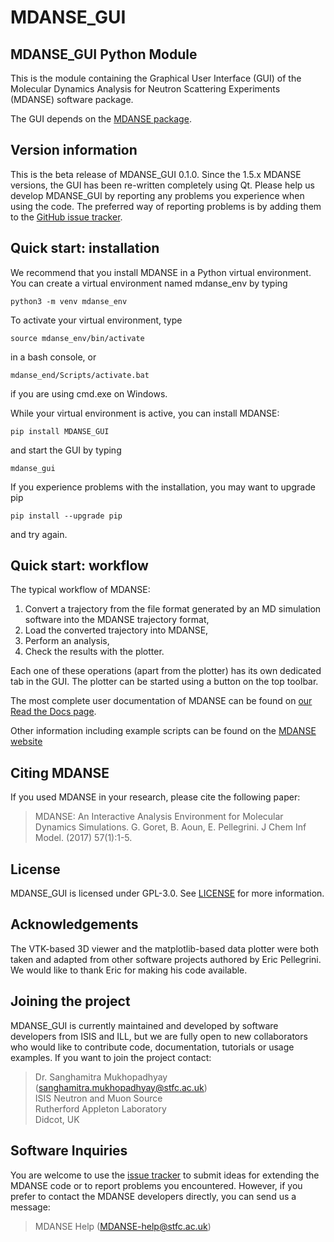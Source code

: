 # MDANSE_GUI 

## MDANSE_GUI Python Module

This is the module containing the Graphical User Interface (GUI) of the
Molecular Dynamics Analysis for Neutron Scattering Experiments (MDANSE) software package.

The GUI depends on the [MDANSE package](https://www.isis.stfc.ac.uk/Pages/MDANSEproject.aspx).

## Version information

This is the beta release of MDANSE_GUI 0.1.0. Since the 1.5.x MDANSE versions,
the GUI has been re-written completely using Qt.
Please help us develop MDANSE_GUI by reporting any problems you experience when using the code.
The preferred way of reporting problems is by adding them to the [GitHub issue tracker](https://github.com/ISISNeutronMuon/MDANSE/issues).

## Quick start: installation

We recommend that you install MDANSE in a Python virtual environment. You can create a virtual environment named mdanse_env by typing
```
python3 -m venv mdanse_env
```

To activate your virtual environment, type
```
source mdanse_env/bin/activate
```
in a bash console, or
```
mdanse_end/Scripts/activate.bat
```
if you are using cmd.exe on Windows.

While your virtual environment is active, you can install MDANSE:
```
pip install MDANSE_GUI
```
and start the GUI by typing
```
mdanse_gui
```

If you experience problems with the installation, you may want to upgrade pip
```
pip install --upgrade pip
```
and try again.

## Quick start: workflow

The typical workflow of MDANSE:

1. Convert a trajectory from the file format generated by an MD simulation software into the MDANSE trajectory format,
2. Load the converted trajectory into MDANSE,
3. Perform an analysis,
4. Check the results with the plotter.

Each one of these operations (apart from the plotter) has its own dedicated tab in the GUI. The plotter can be started
using a button on the top toolbar.

The most complete user documentation of MDANSE can be found on [our Read the Docs page](https://mdanse.readthedocs.io/en/protos).

Other information including example scripts can be found on the [MDANSE website](https://www.isis.stfc.ac.uk/Pages/MDANSEproject.aspx) 

## Citing MDANSE

If you used MDANSE in your research, please cite the following paper:

>MDANSE: An Interactive Analysis Environment for Molecular Dynamics Simulations.
G. Goret, B. Aoun, E. Pellegrini. J Chem Inf Model. (2017) 57(1):1-5.

## License

MDANSE_GUI is licensed under GPL-3.0. See [LICENSE](https://github.com/ISISNeutronMuon/MDANSE/blob/develop/LICENSE) for more 
information.


## Acknowledgements

The VTK-based 3D viewer and the matplotlib-based data plotter were both taken and adapted from
other software projects authored by Eric Pellegrini. We would like to thank Eric for making
his code available.

## Joining the project

MDANSE_GUI is currently maintained and developed by software developers from ISIS and ILL, but we are fully open to new
collaborators who would like to contribute code, documentation, tutorials or usage examples.
If you want to join the project contact:

>Dr. Sanghamitra Mukhopadhyay (sanghamitra.mukhopadhyay@stfc.ac.uk) \
ISIS Neutron and Muon Source \
Rutherford Appleton Laboratory \
Didcot, UK

## Software Inquiries

You are welcome to use the
[issue tracker](https://github.com/ISISNeutronMuon/MDANSE/issues)
to submit ideas for
extending the MDANSE code or to report problems you encountered.
However, if you prefer to contact the MDANSE developers directly,
you can send us a message:
>MDANSE Help (MDANSE-help@stfc.ac.uk)
